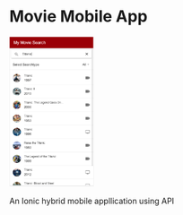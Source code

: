 # Movie Mobile App

<img src="/Home.PNG" alt="Home" height="30%" width="30%">

An Ionic hybrid mobile appllication using API
